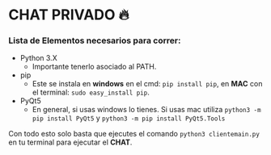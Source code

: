 # CHAT PRIVADO :fire:

### Lista de Elementos necesarios para correr:
* Python 3.X
    * Importante tenerlo asociado al PATH.
* pip
    * Este se instala en **windows** en el cmd: ```pip install pip```, en **MAC** con el terminal: ```sudo easy_install pip```.
* PyQt5
    * En general, si usas windows lo tienes. Si usas mac utiliza ```python3 -m pip install PyQt5``` y ```python3 -m pip install PyQt5.Tools```

Con todo esto solo basta que ejecutes el comando ```python3 clientemain.py``` en tu terminal para ejecutar el **CHAT**.